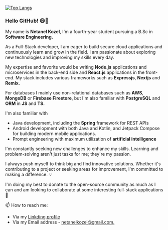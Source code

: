 
[![Top Langs](https://github-readme-stats.vercel.app/api/top-langs/?username=natikozel&layout=compact)](https://github.com/natikozel/github-readme-stats)

### Hello GitHub! 😄👋

My name is <b>Netanel Kozel</b>, I'm a fourth-year student pursuing a B.Sc in <b>Software Engineering.</b>

As a Full-Stack developer, I am eager to build secure cloud applications and continuously learn and grow in the field. I am passionate about exploring new technologies and improving my skills every day.

My expertise and favorite would be writing <b>Node.js</b> applications and microservices in the back-end side and <b>React.js</b> applications in the front-end. My stack includes various frameworks such as <b>Expressjs</b>, <b>Nextjs</b> and <b>Remix.</b>

For databases I mainly use non-relational databases such as <b>AWS</b>, <b>MongoDB</b> or <b>Firebase Firestore</b>, but I'm also familiar with <b>PostgreSQL</b> and <b>ORM</b> in <b>JS</b> and <b>TS.</b>

I'm also familiar with

* Java development, including the <b>Spring</b> framework for REST APIs
* Android development with both Java and Kotlin, and Jetpack Compose for building modern mobile applications.
* Prompt engineering with maximum utilization of <b>artificial intelligence</b>

I'm constantly seeking new challenges to enhance my skills. Learning and problem-solving aren't just tasks for me; they're my passion. 

I always push myself to think big and find innovative solutions. Whether it's contributing to a project or seeking areas for improvement, I'm committed to making a difference. 💡 

I'm doing my best to donate to the open-source community as much as I can and am looking to collaborate at some interesting full-stack applications 👯


📫 How to reach me:

* Via my [Linkding profile](https://www.linkedin.com/in/netanel-kozel-b231371a0/)
* Via my Email address - [netanelkozel@gmail.com.](mailto:netanelkozel@gmail.com)
